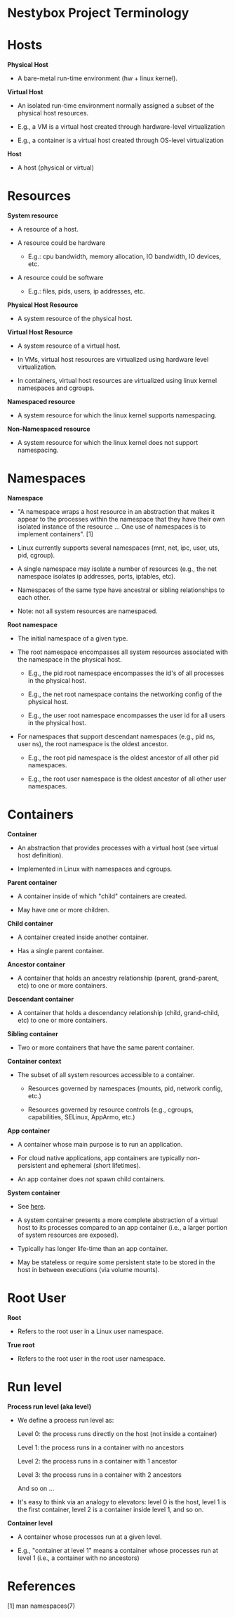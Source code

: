 Nestybox Project Terminology
============================

# Hosts

__Physical Host__

- A bare-metal run-time environment (hw + linux kernel).


__Virtual Host__

- An isolated run-time environment normally assigned a subset of the
  physical host resources.

- E.g., a VM is a virtual host created through hardware-level virtualization

- E.g., a container is a virtual host created through OS-level virtualization


__Host__

- A host (physical or virtual)


# Resources

__System resource__

- A resource of a host.

- A resource could be hardware

    - E.g.: cpu bandwidth, memory allocation, IO bandwidth, IO devices, etc.

- A resource could be software

    - E.g.: files, pids, users, ip addresses, etc.


__Physical Host Resource__

- A system resource of the physical host.


__Virtual Host Resource__

- A system resource of a virtual host.

- In VMs, virtual host resources are virtualized using
  hardware level virtualization.

- In containers, virtual host resources are virtualized
  using linux kernel namespaces and cgroups.


__Namespaced resource__

- A system resource for which the linux kernel supports namespacing.


__Non-Namespaced resource__

- A system resource for which the linux kernel does not support
  namespacing.


# Namespaces

__Namespace__

- "A namespace wraps a host resource in an abstraction that makes it
  appear to the processes within the namespace that they have their
  own isolated instance of the resource ... One use of namespaces is
  to implement containers". [1]

- Linux currently supports several namespaces (mnt, net, ipc, user,
  uts, pid, cgroup).

- A single namespace may isolate a number of resources (e.g., the
  net namespace isolates ip addresses, ports, iptables, etc).

- Namespaces of the same type have ancestral or sibling
  relationships to each other.

- Note: not all system resources are namespaced.


__Root namespace__

- The initial namespace of a given type.

- The root namespace encompasses all system resources associated
  with the namespace in the physical host.

  - E.g., the pid root namespace encompasses the id's of all
    processes in the physical host.

  - E.g., the net root namespace contains the networking
    config of the physical host.

  - E.g., the user root namespace encompasses the user id for all
    users in the physical host.

- For namespaces that support descendant namespaces (e.g.,
  pid ns, user ns), the root namespace is the oldest ancestor.

  - E.g., the root pid namespace is the oldest ancestor of all other
    pid namespaces.

  - E.g., the root user namespace is the oldest ancestor of all other
    user namespaces.



# Containers

__Container__

- An abstraction that provides processes with a virtual host (see
  virtual host definition).

- Implemented in Linux with namespaces and cgroups.


__Parent container__

- A container inside of which "child" containers are created.

- May have one or more children.


__Child container__

- A container created inside another container.

- Has a single parent container.


__Ancestor container__

- A container that holds an ancestry relationship (parent,
  grand-parent, etc) to one or more containers.


__Descendant container__

- A container that holds a descendancy relationship (child,
  grand-child, etc) to one or more containers.


__Sibling container__

- Two or more containers that have the same parent container.


__Container context__

- The subset of all system resources accessible to a container.

  - Resources governed by namespaces (mounts, pid, network config, etc.)

  - Resources governed by resource controls (e.g., cgroups,
    capabilities, SELinux, AppArmo, etc.)


__App container__

- A container whose main purpose is to run an application.

- For cloud native applications, app containers are typically
  non-persistent and ephemeral (short lifetimes).

- An app container does *not* spawn child containers.


__System container__

- See [here](https://github.com/nestybox/sysboxd-external/blob/master/docs/system-containers.md).

- A system container presents a more complete abstraction of a virtual
  host to its processes compared to an app container (i.e., a larger
  portion of system resources are exposed).

- Typically has longer life-time than an app container.

- May be stateless or require some persistent state to be stored in
  the host in between executions (via volume mounts).

# Root User

__Root__

- Refers to the root user in a Linux user namespace.


__True root__

- Refers to the root user in the root user namespace.


# Run level

__Process run level (aka level)__

- We define a process run level as:

    Level 0: the process runs directly on the host (not inside a container)

    Level 1: the process runs in a container with no ancestors

    Level 2: the process runs in a container with 1 ancestor

    Level 3: the process runs in a container with 2 ancestors

    And so on ...

- It's easy to think via an analogy to elevators: level 0 is the
  host, level 1 is the first container, level 2 is a
  container inside level 1, and so on.

__Container level__

- A container whose processes run at a given level.

- E.g., "container at level 1" means a container whose processes run
  at level 1 (i.e., a container with no ancestors)


# References

[1] man namespaces(7)
